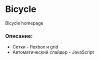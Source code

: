 # Bicycle
Bicycle homepage

### Описание:
* Сетки - flexbox и grid
* Автоматический слайдер - JavaScript
